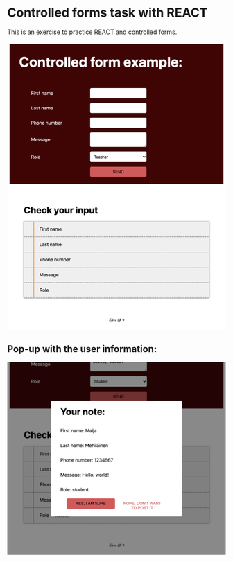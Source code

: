 # Controlled forms task with REACT

This is an exercise to practice REACT and controlled forms.


![screenshot of the single page application](localhost_3000_v1.1.png?raw=true "Screenshot of the single page application")

## Pop-up with the user information:

![screenshot of the single page application](localhost_3000_v1.1popup.png?raw=true "Screenshot of the single page application")